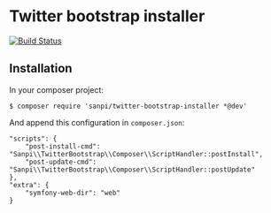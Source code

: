 # Twitter bootstrap installer

[![Build Status](https://travis-ci.org/sanpii/twitter-bootstrap-installer.png)](https://travis-ci.org/sanpii/twitter-bootstrap-installer)

## Installation

In your composer project:

    $ composer require 'sanpi/twitter-bootstrap-installer *@dev'

And append this configuration in `composer.json`:

    "scripts": {
        "post-install-cmd": "Sanpi\\TwitterBootstrap\\Composer\\ScriptHandler::postInstall",
        "post-update-cmd": "Sanpi\\TwitterBootstrap\\Composer\\ScriptHandler::postUpdate"
    },
    "extra": {
        "symfony-web-dir": "web"
    }

